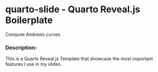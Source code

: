 # quarto-slide - Quarto Reveal.js Boilerplate

Compute Andrews curves

### Description:

This is a Quarto Reveal.js Template that showcase the most important features I use in my slides. 